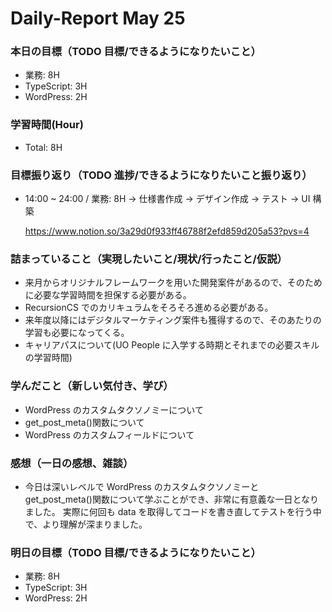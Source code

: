 # Daily-Report May 25

### 本日の目標（TODO 目標/できるようになりたいこと）

-   業務: 8H
-   TypeScript: 3H
-   WordPress: 2H

### 学習時間(Hour)

-   Total: 8H

### 目標振り返り（TODO 進捗/できるようになりたいこと振り返り）

-   14:00 ~ 24:00 / 業務: 8H
    -> 仕様書作成
    -> デザイン作成
    -> テスト
    -> UI 構築
    
    https://www.notion.so/3a29d0f933ff46788f2efd859d205a53?pvs=4

### 詰まっていること（実現したいこと/現状/行ったこと/仮説）

-   来月からオリジナルフレームワークを用いた開発案件があるので、そのために必要な学習時間を担保する必要がある。
-   RecursionCS でのカリキュラムをそろそろ進める必要がある。
-   来年度以降にはデジタルマーケティング案件も獲得するので、そのあたりの学習も必要になってくる。
-   キャリアパスについて(UO People に入学する時期とそれまでの必要スキルの学習時間)

### 学んだこと（新しい気付き、学び）

-   WordPress のカスタムタクソノミーについて
-   get_post_meta()関数について
-   WordPress のカスタムフィールドについて

### 感想（一日の感想、雑談）

-   今日は深いレベルで WordPress のカスタムタクソノミーと get_post_meta()関数について学ぶことができ、非常に有意義な一日となりました。 実際に何回も data を取得してコードを書き直してテストを行う中で、より理解が深まりました。

### 明日の目標（TODO 目標/できるようになりたいこと）

-   業務: 8H
-   TypeScript: 3H
-   WordPress: 2H
